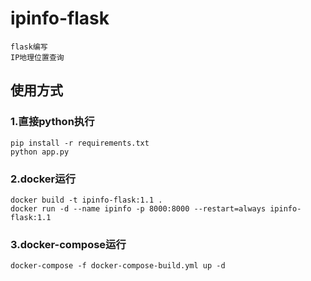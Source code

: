 # ipinfo-flask
```
flask编写
IP地理位置查询
```

## 使用方式

### 1.直接python执行
```shell
pip install -r requirements.txt
python app.py
```

### 2.docker运行
```shell
docker build -t ipinfo-flask:1.1 .
docker run -d --name ipinfo -p 8000:8000 --restart=always ipinfo-flask:1.1
```


### 3.docker-compose运行
```shell
docker-compose -f docker-compose-build.yml up -d
```
